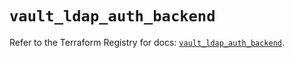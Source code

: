 # `vault_ldap_auth_backend`

Refer to the Terraform Registry for docs: [`vault_ldap_auth_backend`](https://registry.terraform.io/providers/hashicorp/vault/3.23.0/docs/resources/ldap_auth_backend).
